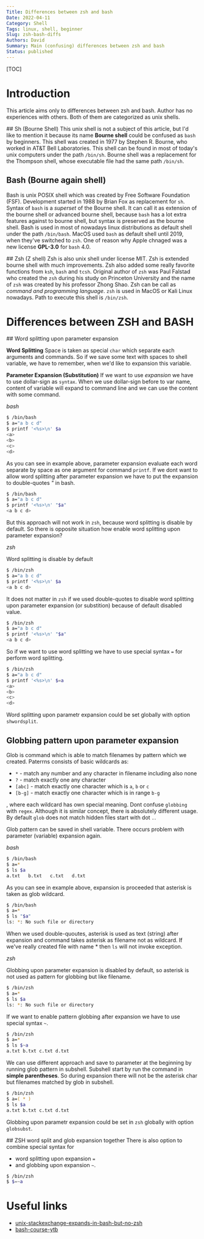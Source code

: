 ```yaml
---
Title: Differences between zsh and bash
Date: 2022-04-11
Category: Shell
Tags: linux, shell, beginner
Slug: zsh-bash-diffs
Authors: David
Summary: Main (confusing) differences between zsh and bash
Status: published
---
```


[TOC]

# Introduction
This article aims only to differences between zsh and bash. Author has no
experiences with others. Both of them are categorized as unix shells.

## Sh (Bourne Shell)
This unix shell is not a subject of this article, but I'd like to mention it
because its name **Bourne shell** could be confused as `bash` by beginners.
This shell was created in 1977 by Stephen R. Bourne, who worked in AT&T Bell Laboratories.
This shell can be found in most of today's unix computers under the path `/bin/sh`.
Bourne shell was a replacement for the Thompson shell, whose executable
file had the same path `/bin/sh`.

## Bash (Bourne again shell)
Bash is unix POSIX shell which was created by Free Software Foundation (FSF).
Development started in 1988 by Brian Fox as replacement for `sh`. Syntax
of `bash` is a *superset* of the Bourne shell. It can call it as extension of
the bourne shell or advanced bourne shell, because `bash` has a lot extra features
against to bourne shell, but syntax is preserved as the bourne shell.
Bash is used in most of nowadays linux distributions as default shell under the
path `/bin/bash`.
MacOS used `bash` as default shell until 2019, when they've switched
to `zsh`. One of reason why Apple chnaged was a new license **GPL-3.0** for `bash` 4.0.

## Zsh (Z shell)
Zsh is also unix shell under license MIT. Zsh is extended bourne shell with
much improvements. Zsh also added some really favorite functions from `ksh`, `bash`
and `tcsh`. Original author of `zsh` was Paul Falstad who created the `zsh`
during his study on Princeton University and the name of `zsh` was created
by his professor Zhong Shao. Zsh can be call as *command and programming language*.
`zsh` is used in MacOS or Kali Linux nowadays. Path to execute this shell is `/bin/zsh`.

# Differences between ZSH and BASH

## Word splitting upon parameter expansion

**Word Splitting**
Space is taken as special `char` which separate each arguments and commands.
So if we save some text with spaces to shell variable, we have to remember,
when we'd like to expansion this variable.

**Parameter Expansion (Substitution)**
If we want to use *expansion* we have to use dollar-sign as `syntax`. When we
use dollar-sign before to var name, content of variable will expand to command line
and we can use the content with some command.

*bash*

```bash
$ /bin/bash
$ a="a b c d"
$ printf '<%s>\n' $a
<a>
<b>
<c>
<d>
```

As you can see in example above, parameter expansion evaluate each word separate
by space as one argument for command `printf`. If we dont want to allow word
splitting after parameter expansion we have to put the expansion to double-quotes
*"* in bash.

```bash
$ /bin/bash
$ a="a b c d"
$ printf '<%s>\n' "$a"
<a b c d>
```

But this approach will not work in `zsh`, because word splitting is disable
by default. So there is opposite situation how enable word splitting upon
parameter expansion?

*zsh*

Word splitting is disable by default

```zsh
$ /bin/zsh
$ a="a b c d"
$ printf '<%s>\n' $a
<a b c d>
```

It does not matter in `zsh` if we used double-quotes to disable word splitting
upon parameter expansion (or substition) because of default disabled value.

```zsh
$ /bin/zsh
$ a="a b c d"
$ printf '<%s>\n' "$a"
<a b c d>
```

So if we want to use word splitting we have to use special syntax `=` for perform
word splitting.

```zsh
$ /bin/zsh
$ a="a b c d"
$ printf '<%s>\n' $=a
<a>
<b>
<c>
<d>
```

Word splitting upon parametr expansion could be set globally with option `shwordsplit`.

## Globbing pattern upon parameter expansion

Glob is command which is able to match filenames by pattern which we created.
Paterrns consists of basic wildcards as:

* `*` - match any number and any character in filename including also none
* `?` - match exactly one any character
* `[abc]` - match exactly one character which is `a`, `b` or `c`
* `[b-g]` - match exactly one character which is in range `b-g`

, where each wildcard has own special meaning. Dont confuse `globbing` with
`regex`. Although it is similar concept, there is absolutely different usage.
By default `glob` does not match hidden files start with dot `.`.

Glob pattern can be saved in shell variable. There occurs problem with
parameter (variable) expansion again.

*bash*

```bash
$ /bin/bash
$ a=*
$ ls $a
a.txt	b.txt	c.txt	d.txt
```

As you can see in example above, expansion is proceeded that asterisk is taken
as glob wildcard.

```bash
$ /bin/bash
$ a=*
$ ls "$a"
ls: *: No such file or directory
```

When we used double-quoutes, asterisk is used as text (string) after expansion
and command takes asterisk as filename not as wildcard. If we've really created
file with name * then `ls` will not invoke exception.

*zsh*

Globbing upon parameter expansion is disabled by default, so asterisk is not used
as pattern for globbing but like filename.

```zsh
$ /bin/zsh
$ a=*
$ ls $a
ls: *: No such file or directory
```

If we want to enable pattern globbing after expansion we have to use special
syntax `~`.

```zsh
$ /bin/zsh
$ a=*
$ ls $~a
a.txt b.txt c.txt d.txt
```

We can use different approach and save to parameter at the beginning
by running glob pattern in subshell. Subshell start by run the command
in **simple parentheses**.
So during expansion there will not be the asterisk char but filenames
matched by glob in subshell.

```zsh
$ /bin/zsh
$ a=( * )
$ ls $a
a.txt b.txt c.txt d.txt
```

Globbing upon parametr expansion could be set in `zsh` globally with option `globsubst`.

## ZSH word split and glob expansion together
There is also option to combine special syntax for
* word splitting upon expansion `=`
* and globbing upon expansion `~`.

```zsh
$ /bin/zsh
$ $=~a
```


# Useful links

* [unix-stackexchange-expands-in-bash-but-no-zsh](https://unix.stackexchange.com/questions/461360/glob-character-within-variable-expands-in-bash-but-not-zsh)
* [bash-course-ytb](https://www.youtube.com/playlist?list=PLHS-Uhp7t2Ys5lwy-5jops3t_DCfpXu_j)
